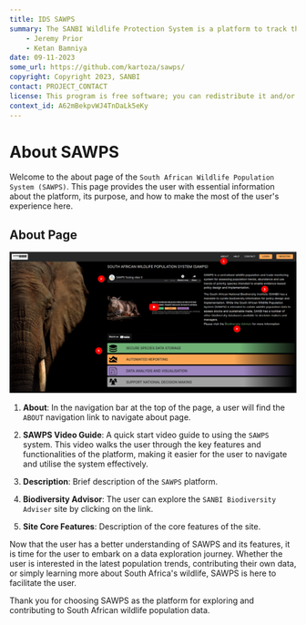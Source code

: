 ```yaml
---
title: IDS SAWPS
summary: The SANBI Wildlife Protection System is a platform to track the population levels of endangered wildlife.
    - Jeremy Prior
    - Ketan Bamniya
date: 09-11-2023
some_url: https://github.com/kartoza/sawps/
copyright: Copyright 2023, SANBI
contact: PROJECT_CONTACT
license: This program is free software; you can redistribute it and/or modify it under the terms of the GNU Affero General Public License as published by the Free Software Foundation; either version 3 of the License, or (at your option) any later version.
context_id: A62mBekpvWJ4TnDaLk5eKy
---
```


# About SAWPS

Welcome to the about page of the `South African Wildlife Population System (SAWPS)`. This page provides the user with essential information about the platform, its purpose, and how to make the most of the user's experience here.

## About Page

![About Page](./img/about-page-1.png)

1. **About**: In the navigation bar at the top of the page, a user will find the `ABOUT` navigation link to navigate about page.

2. **SAWPS Video Guide**: A quick start video guide to using the `SAWPS` system. This video walks the user through the key features and functionalities of the platform, making it easier for the user to navigate and utilise the system effectively.

3. **Description**: Brief description of the `SAWPS` platform.

4. **Biodiversity Advisor**: The user can explore the `SANBI Biodiversity Adviser` site by clicking on the link.

5. **Site Core Features**: Description of the core features of the site.

Now that the user has a better understanding of SAWPS and its features, it is time for the user to embark on a data exploration journey. Whether the user is interested in the latest population trends, contributing their own data, or simply learning more about South Africa's wildlife, SAWPS is here to facilitate the user.

Thank you for choosing SAWPS as the platform for exploring and contributing to South African wildlife population data.
